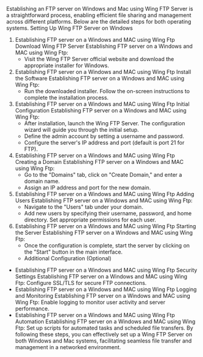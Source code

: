   Establishing an FTP server on Windows and Mac using Wing FTP Server is a straightforward process, enabling efficient file sharing and management across different platforms. Below are 
  the detailed steps for both operating systems.
 	Setting Up Wing FTP Server on Windows
1. Establishing FTP server on a Windows and MAC using Wing Ftp Download Wing FTP Server Establishing FTP server on a Windows and MAC using Wing Ftp:
   - Visit the Wing FTP Server official website and download the appropriate installer for Windows.
2. Establishing FTP server on a Windows and MAC using Wing Ftp Install the Software Establishing FTP server on a Windows and MAC using Wing Ftp:
   - Run the downloaded installer. Follow the on-screen instructions to complete the installation process.
3. Establishing FTP server on a Windows and MAC using Wing Ftp Initial Configuration Establishing FTP server on a Windows and MAC using Wing Ftp:
   - After installation, launch the Wing FTP Server. The configuration wizard will guide you through the initial setup.
   - Define the admin account by setting a username and password.
   - Configure the server's IP address and port (default is port 21 for FTP).
4. Establishing FTP server on a Windows and MAC using Wing Ftp Creating a Domain Establishing FTP server on a Windows and MAC using Wing Ftp:
   - Go to the "Domains" tab, click on "Create Domain," and enter a domain name.
   - Assign an IP address and port for the new domain.
5. Establishing FTP server on a Windows and MAC using Wing Ftp Adding Users Establishing FTP server on a Windows and MAC using Wing Ftp:
   - Navigate to the "Users" tab under your domain.
   - Add new users by specifying their username, password, and home directory. Set appropriate permissions for each user.
6. Establishing FTP server on a Windows and MAC using Wing Ftp Starting the Server Establishing FTP server on a Windows and MAC using Wing Ftp:
   - Once the configuration is complete, start the server by clicking on the "Start" button in the main interface.
   - Additional Configuration (Optional)
- Establishing FTP server on a Windows and MAC using Wing Ftp Security Settings Establishing FTP server on a Windows and MAC using Wing Ftp: Configure SSL/TLS for secure FTP connections.
- Establishing FTP server on a Windows and MAC using Wing Ftp Logging and Monitoring Establishing FTP server on a Windows and MAC using Wing Ftp: Enable logging to monitor user activity and server performance.
- Establishing FTP server on a Windows and MAC using Wing Ftp Automation Establishing FTP server on a Windows and MAC using Wing Ftp: Set up scripts for automated tasks and scheduled file transfers.
By following these steps, you can effectively set up a Wing FTP Server on both Windows and Mac systems, facilitating seamless file transfer and management in a networked environment.

